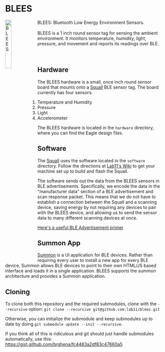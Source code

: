 BLEES
=====

<img src="https://raw.githubusercontent.com/lab11/blees/master/media/blees.png" alt="BLEES" width="20%;" align="left">
BLEES: Bluetooth Low Energy Environment Sensors.
<br /><br />
BLEES is a 1 inch round sensor tag for sensing the ambient environment. It monitors
temperature, humidity, light, pressure, and movement and reports its readings
over BLE.
<br /><br /><br />

Hardware
--------
The BLEES hardware is a small, once inch round sensor board that mounts onto a [Squall](https://github.com/helena-project/squall) BLE sensor tag. The board 
currently has four sensors:

1. Temperature and Humidity
2. Pressure
3. Light
4. Accelerometer

The BLEES hardware is located in the `hardware` directory, where you can find
the Eagle design files.

Software
--------
The [Squall](https://github.com/helena-project/squall) uses the software located 
in the `software` directory. Follow the directions at [Lab11's Wiki](http://lab11.eecs.umich.edu/wiki/doku.php?id=eecs582w15:setup:start) to 
get your machine set up to build and flash the Squall.

The software sends out the data from the BLEES sensors in BLE advertisements. Specifically,
we encode the data in the "manufacturer data" section of a BLE advertisement and scan response packet.
This means that we do not have to establish a connection between the Squall and a scanning device, 
saving energy by not requiring any devices to pair with the BLEES device, and allowing us to send
the sensor data to many different scanning devices at once.

[Here's a useful BLE Advertisement primer](http://www.argenox.com/bluetooth-low-energy-ble-v4-0-development/library/a-ble-advertising-primer/)

Summon App
-----------
[Summon](https://github.com/lab11/summon) is a UI application for BLE devices.
Rather than requiring every user
to install a new app for every BLE device, Summon allows BLE devices to
point to their own HTML/JS based interface and loads it in a single
application. BLEES supports the summon architecture and provides
a Summon application.

Cloning
-------
To clone both this repository and the required submodules,
clone with the `--recursive` option: 
`git clone --recursive git@github.com:lab11/blees.git`

Otherwise, you can initialize the submodule and keep submodules up to
date by doing `git submodule update --init --recursive`.

If you think all of this is ridiculous and git should just handle submodules automatically, use this:
https://gist.github.com/brghena/fc4483a2df83c47660a5
